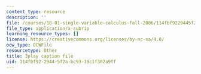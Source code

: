 ```yaml
---
content_type: resource
description: ''
file: /courses/18-01-single-variable-calculus-fall-2006/114fbf9229445f2abc9319c1f302a9ff_XRkgBWbWvg4.vtt
file_type: application/x-subrip
learning_resource_types: []
license: https://creativecommons.org/licenses/by-nc-sa/4.0/
ocw_type: OCWFile
resourcetype: Other
title: 3play caption file
uid: 114fbf92-2944-5f2a-bc93-19c1f302a9ff
---
```

